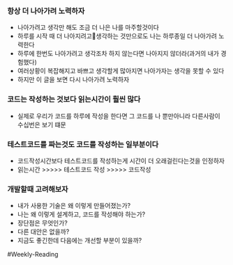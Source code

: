 ### 항상 더 나아가려 노력하자
- 나아가려고 생각만 해도 조금 더 나은 나를 마주할것이다
- 하루를 시작 때 더 나아지려고생각하는 것만으로도 나는 하루종일 더 나아가려 노력한다
- 하루에 한번도 나아가려고 생각조차 하지 않는다면 나아지지 않더라(과거의 내가 경험했다)
- 여러상황이 복잡해지고 바쁘고 생각할게 많아지면 나아가자는 생각을 못할 수 있다
- 하지만 이 글을 보면 다시 나아가려 노력하자

### 코드는 작성하는 것보다 읽는시간이 훨씬 많다
- 실제로 우리가 코드를 하루에 작성을 한다면 그 코드를 나 뿐만아니라 다른사람이 수십번은 보기 떄문

### 테스트코드를 짜는것도 코드를 작성하는 일부분이다
- 코드작성시간보다 테스트코드를 작성하는게 시간이 더 오래걸린다는것을 인정하자
- 읽는시간 >>>>> 테스트코드 작성 >>>>> 코드작성

### 개발할때 고려해보자
- 내가 사용한 기술은 왜 이렇게 만들어졌는가?
- 나는 왜 이렇게 설계하고, 코드를 작성해야 하는가?
- 장단점은 무엇인가?
- 다른 대안은 없을까?
- 지금도 좋긴한데 다음에는 개선할 부분이 있을까?


#Weekly-Reading
